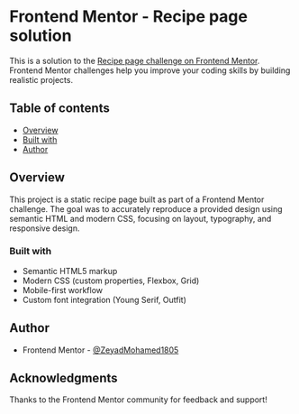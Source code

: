 # Frontend Mentor - Recipe page solution

This is a solution to the [Recipe page challenge on Frontend Mentor](https://www.frontendmentor.io/challenges/recipe-page-KiTsR8QQKm). Frontend Mentor challenges help you improve your coding skills by building realistic projects.

## Table of contents

-   [Overview](#overview)
-   [Built with](#built-with)
-   [Author](#author)

## Overview

This project is a static recipe page built as part of a Frontend Mentor challenge. The goal was to accurately reproduce a provided design using semantic HTML and modern CSS, focusing on layout, typography, and responsive design.

### Built with

-   Semantic HTML5 markup
-   Modern CSS (custom properties, Flexbox, Grid)
-   Mobile-first workflow
-   Custom font integration (Young Serif, Outfit)

## Author

-   Frontend Mentor - [@ZeyadMohamed1805](https://www.frontendmentor.io/profile/ZeyadMohamed1805)

## Acknowledgments

Thanks to the Frontend Mentor community for feedback and support!
